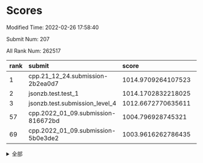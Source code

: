 # Scores

Modified Time: 2022-02-26 17:58:40

Submit Num: 207

All Rank Num: 262517

| rank |               submit               |       score        |       sigma        | pk_num |
| :--- | :--------------------------------- | :----------------- | :----------------- | :----- |
| 1    | cpp.21_12_24.submission-2b2ea0d7   | 1014.9709264107523 | 0.8431561178405689 | 5071   |
| 2    | jsonzb.test.test_1                 | 1014.1702832218025 | 0.8766232986102782 | 5075   |
| 3    | jsonzb.test.submission_level_4     | 1012.6672770635611 | 0.792585775878377  | 5071   |
| 57   | cpp.2022_01_09.submission-816672bd | 1004.796928745321  | 0.7015271884155386 | 5071   |
| 69   | cpp.2022_01_09.submission-5b0e3de2 | 1003.9616262786435 | 0.7114428172912961 | 5073   |


<details>
<summary>全部</summary>

| rank |                 submit                 |       score        |       sigma        | pk_num |
| :--- | :------------------------------------- | :----------------- | :----------------- | :----- |
| 1    | cpp.21_12_24.submission-2b2ea0d7       | 1014.9709264107523 | 0.8431561178405689 | 5071   |
| 2    | jsonzb.test.test_1                     | 1014.1702832218025 | 0.8766232986102782 | 5075   |
| 3    | jsonzb.test.submission_level_4         | 1012.6672770635611 | 0.792585775878377  | 5071   |
| 4    | gobigger.level_3.submission_level_3_29 | 1011.5787412116601 | 0.7892423204666924 | 5070   |
| 5    | gobigger.level_3.submission_level_3_8  | 1011.5629343069404 | 0.7780499437540154 | 5075   |
| 6    | gobigger.level_3.submission_level_3_27 | 1011.3237983877727 | 0.7774430811224248 | 5069   |
| 7    | gobigger.level_3.submission_level_3_3  | 1010.9645609784275 | 0.7581703255952527 | 5076   |
| 8    | gobigger.level_3.submission_level_3_17 | 1010.9288006782697 | 0.7799998571190794 | 5073   |
| 9    | gobigger.level_3.submission_level_3_47 | 1010.8375712248537 | 0.7847445412341549 | 5078   |
| 10   | gobigger.level_3.submission_level_3_2  | 1010.802434147566  | 0.7764421431389221 | 5072   |
| 11   | gobigger.level_3.submission_level_3_4  | 1010.7404227286912 | 0.7612442561312084 | 5072   |
| 12   | gobigger.level_3.submission_level_3_35 | 1010.7255286005311 | 0.7491311018299819 | 5074   |
| 13   | gobigger.level_3.submission_level_3_19 | 1010.5906830875516 | 0.7662787829977413 | 5076   |
| 14   | gobigger.level_3.submission_level_3_5  | 1010.5748471959276 | 0.7475731661629865 | 5072   |
| 15   | gobigger.level_3.submission_level_3_34 | 1010.5402680777185 | 0.7643338187675077 | 5075   |
| 16   | gobigger.level_3.submission_level_3_38 | 1010.5009218083205 | 0.7415054982785447 | 5070   |
| 17   | gobigger.level_3.submission_level_3_12 | 1010.4692657681467 | 0.7745872360126401 | 5075   |
| 18   | gobigger.level_3.submission_level_3_20 | 1010.446489827794  | 0.771199794062042  | 5076   |
| 19   | gobigger.level_3.submission_level_3_14 | 1010.4165230400982 | 0.7745388871474641 | 5073   |
| 20   | gobigger.level_3.submission_level_3_32 | 1010.3633185437685 | 0.753347871574113  | 5075   |
| 21   | gobigger.level_3.submission_level_3_36 | 1010.3536615031803 | 0.7660958263815008 | 5072   |
| 22   | gobigger.level_3.submission_level_3_15 | 1010.3260193816129 | 0.7795958914032274 | 5074   |
| 23   | gobigger.level_3.submission_level_3_46 | 1010.3088310943499 | 0.7522109333989415 | 5069   |
| 24   | gobigger.level_3.submission_level_3_33 | 1010.2918693306359 | 0.771429961393265  | 5072   |
| 25   | gobigger.level_3.submission_level_3_41 | 1010.0900808009545 | 0.7535702858386931 | 5070   |
| 26   | gobigger.level_3.submission_level_3_26 | 1010.0626846452685 | 0.7573374618854105 | 5070   |
| 27   | gobigger.level_3.submission_level_3_48 | 1009.9757517852476 | 0.7694173744237514 | 5069   |
| 28   | gobigger.level_3.submission_level_3_37 | 1009.973507169819  | 0.7703498870674096 | 5075   |
| 29   | gobigger.level_3.submission_level_3_31 | 1009.9406989036816 | 0.7980269285363049 | 5071   |
| 30   | gobigger.level_3.submission_level_3_18 | 1009.9106871371511 | 0.759280975901633  | 5073   |
| 31   | gobigger.level_3.submission_level_3_40 | 1009.8986350289844 | 0.7632115858658421 | 5069   |
| 32   | gobigger.level_3.submission_level_3_44 | 1009.8520775405725 | 0.7526520928425149 | 5079   |
| 33   | gobigger.level_3.submission_level_3_0  | 1009.6971647424607 | 0.7720978710261616 | 5075   |
| 34   | gobigger.level_3.submission_level_3_42 | 1009.6788944149595 | 0.7593601715800026 | 5075   |
| 35   | gobigger.level_3.submission_level_3_22 | 1009.6399118628003 | 0.7587491334733637 | 5070   |
| 36   | gobigger.level_3.submission_level_3_43 | 1009.6242727590684 | 0.7549550108865735 | 5073   |
| 37   | gobigger.level_3.submission_level_3_1  | 1009.6025497671227 | 0.7542192087244466 | 5077   |
| 38   | gobigger.level_3.submission_level_3_39 | 1009.4265804852145 | 0.7676866250195467 | 5074   |
| 39   | gobigger.level_3.submission_level_3_23 | 1009.3879497160221 | 0.7633607584653065 | 5068   |
| 40   | gobigger.level_3.submission_level_3_10 | 1009.3876136765198 | 0.7292203378046243 | 5071   |
| 41   | gobigger.level_3.submission_level_3_30 | 1009.291892779913  | 0.7184364236445518 | 5072   |
| 42   | gobigger.level_3.submission_level_3_9  | 1009.2615475709744 | 0.7586993276196211 | 5065   |
| 43   | gobigger.level_3.submission_level_3_16 | 1009.2528204253521 | 0.7374211740262251 | 5064   |
| 44   | gobigger.level_3.submission_level_3_6  | 1009.1236132551217 | 0.7488282668226546 | 5071   |
| 45   | gobigger.level_3.submission_level_3_11 | 1009.1098966603231 | 0.7429518222010182 | 5072   |
| 46   | gobigger.level_3.submission_level_3_45 | 1009.074831168534  | 0.7271557971623689 | 5072   |
| 47   | gobigger.level_3.submission_level_3_21 | 1009.0230886894557 | 0.7596354321125278 | 5069   |
| 48   | gobigger.level_3.submission_level_3_49 | 1009.0013010081963 | 0.7365275794708568 | 5070   |
| 49   | gobigger.level_3.submission_level_3_25 | 1008.8817045175124 | 0.7473168293371738 | 5070   |
| 50   | gobigger.level_3.submission_level_3_13 | 1008.862833115666  | 0.7694955500041734 | 5076   |
| 51   | gobigger.level_3.submission_level_3_28 | 1008.7596622629753 | 0.7541919975413429 | 5073   |
| 52   | gobigger.level_3.submission_level_3_24 | 1008.6133361111007 | 0.7405944424114583 | 5073   |
| 53   | gobigger.level_3.submission_level_3_7  | 1008.2951817122246 | 0.7500403385357819 | 5073   |
| 54   | gobigger.level_1.submission_level_1_4  | 1004.9120690896649 | 0.7280497690584747 | 5076   |
| 55   | gobigger.level_1.submission_level_1_1  | 1004.9065147945931 | 0.7085593425924314 | 5070   |
| 56   | gobigger.level_1.submission_level_1_14 | 1004.8050560439866 | 0.7253665565095497 | 5073   |
| 57   | cpp.2022_01_09.submission-816672bd     | 1004.796928745321  | 0.7015271884155386 | 5071   |
| 58   | gobigger.level_1.submission_level_1_26 | 1004.7740927786543 | 0.7138906025735607 | 5075   |
| 59   | gobigger.level_1.submission_level_1_37 | 1004.4838914675494 | 0.7112794153719438 | 5067   |
| 60   | gobigger.level_1.submission_level_1_2  | 1004.4460845544495 | 0.7170759902868415 | 5073   |
| 61   | gobigger.level_1.submission_level_1_29 | 1004.4051445124077 | 0.7151606995541006 | 5068   |
| 62   | gobigger.level_1.submission_level_1_22 | 1004.2751121924193 | 0.7341279185639151 | 5076   |
| 63   | gobigger.level_1.submission_level_1_17 | 1004.1916743588727 | 0.7251737715218187 | 5076   |
| 64   | gobigger.level_1.submission_level_1_15 | 1004.1748109363613 | 0.7160090722341163 | 5068   |
| 65   | gobigger.level_1.submission_level_1_27 | 1004.1674710119851 | 0.7281962277860291 | 5071   |
| 66   | gobigger.level_1.submission_level_1_46 | 1004.1618026923504 | 0.7252155913915517 | 5071   |
| 67   | gobigger.level_1.submission_level_1_0  | 1004.046242694705  | 0.7263188585395387 | 5073   |
| 68   | gobigger.level_1.submission_level_1_6  | 1003.9820387420249 | 0.7158059313736899 | 5073   |
| 69   | cpp.2022_01_09.submission-5b0e3de2     | 1003.9616262786435 | 0.7114428172912961 | 5073   |
| 70   | gobigger.level_1.submission_level_1_9  | 1003.9145092231772 | 0.7300048815624501 | 5071   |
| 71   | gobigger.level_1.submission_level_1_16 | 1003.8195924329416 | 0.7260204480807794 | 5069   |
| 72   | gobigger.level_1.submission_level_1_35 | 1003.7519577689694 | 0.7225192681825207 | 5078   |
| 73   | gobigger.level_1.submission_level_1_47 | 1003.6996773014744 | 0.7278017018039133 | 5070   |
| 74   | gobigger.level_1.submission_level_1_32 | 1003.6469575063802 | 0.7130896671075873 | 5074   |
| 75   | gobigger.level_1.submission_level_1_30 | 1003.6272027552405 | 0.7189525642533849 | 5071   |
| 76   | gobigger.level_1.submission_level_1_34 | 1003.5939079326702 | 0.7218289525697146 | 5071   |
| 77   | gobigger.level_1.submission_level_1_3  | 1003.5517355023125 | 0.7172621473630935 | 5074   |
| 78   | gobigger.level_1.submission_level_1_38 | 1003.5480150880215 | 0.7077005597200836 | 5073   |
| 79   | gobigger.level_1.submission_level_1_45 | 1003.5361661700731 | 0.7121916576962128 | 5080   |
| 80   | gobigger.level_1.submission_level_1_8  | 1003.4036094532534 | 0.7231899802364465 | 5071   |
| 81   | gobigger.level_1.submission_level_1_44 | 1003.3129015253311 | 0.7090279454453975 | 5074   |
| 82   | gobigger.level_1.submission_level_1_42 | 1003.2503982676175 | 0.7079048280457599 | 5071   |
| 83   | gobigger.level_1.submission_level_1_21 | 1003.2355355543774 | 0.7135741929979793 | 5072   |
| 84   | gobigger.level_1.submission_level_1_7  | 1003.2339546175035 | 0.7239553576985653 | 5078   |
| 85   | gobigger.level_1.submission_level_1_41 | 1003.2218795138676 | 0.7163593210495276 | 5074   |
| 86   | gobigger.level_1.submission_level_1_10 | 1003.1584731663958 | 0.7165210978850017 | 5075   |
| 87   | gobigger.level_1.submission_level_1_13 | 1003.1254544603094 | 0.7273131743867176 | 5069   |
| 88   | gobigger.level_1.submission_level_1_5  | 1003.1040169489747 | 0.708001903233589  | 5072   |
| 89   | gobigger.level_1.submission_level_1_12 | 1003.0874401537124 | 0.717607266185493  | 5072   |
| 90   | gobigger.level_1.submission_level_1_18 | 1003.0718329501213 | 0.7237649674044194 | 5069   |
| 91   | gobigger.level_1.submission_level_1_25 | 1003.0357266223765 | 0.7096355517076548 | 5069   |
| 92   | gobigger.level_1.submission_level_1_43 | 1002.9679169734227 | 0.7049872649440604 | 5072   |
| 93   | gobigger.level_1.submission_level_1_49 | 1002.8363205754436 | 0.7124696203566747 | 5069   |
| 94   | gobigger.level_1.submission_level_1_23 | 1002.8132420199909 | 0.7141357589811693 | 5072   |
| 95   | gobigger.level_1.submission_level_1_20 | 1002.8077602528457 | 0.7240789321873674 | 5076   |
| 96   | gobigger.level_1.submission_level_1_40 | 1002.7716006302409 | 0.7212569434117646 | 5071   |
| 97   | gobigger.level_1.submission_level_1_33 | 1002.7353841052358 | 0.716219085714198  | 5074   |
| 98   | gobigger.level_1.submission_level_1_39 | 1002.688395756848  | 0.71193940605841   | 5074   |
| 99   | gobigger.level_1.submission_level_1_31 | 1002.5413933920339 | 0.7100128774812814 | 5068   |
| 100  | gobigger.level_1.submission_level_1_36 | 1002.4679340130373 | 0.7272243662665572 | 5071   |
| 101  | gobigger.level_1.submission_level_1_28 | 1002.2098603629219 | 0.7048328081913657 | 5067   |
| 102  | gobigger.level_1.submission_level_1_19 | 1002.158929634192  | 0.7106583965316924 | 5075   |
| 103  | gobigger.level_1.submission_level_1_24 | 1001.9784623545524 | 0.7090602865174805 | 5068   |
| 104  | gobigger.level_1.submission_level_1_48 | 1001.4775010179501 | 0.7166549436086378 | 5072   |
| 105  | gobigger.level_1.submission_level_1_11 | 1000.2835824746371 | 0.7121983880357629 | 5073   |
| 106  | gobigger.random.submission_random_41   | 997.8387977462853  | 0.7116436191305899 | 5075   |
| 107  | gobigger.random.submission_random_9    | 997.6939715516758  | 0.7031293440908651 | 5077   |
| 108  | gobigger.random.submission_random_26   | 997.0425630841722  | 0.7107114701883855 | 5070   |
| 109  | gobigger.random.submission_random_45   | 997.0359916044223  | 0.6978020410226667 | 5074   |
| 110  | gobigger.random.submission_random_35   | 997.0157450755939  | 0.7051506059007672 | 5069   |
| 111  | gobigger.random.submission_random_28   | 996.8957246004537  | 0.7101647287867291 | 5073   |
| 112  | gobigger.random.submission_random_10   | 996.751727241624   | 0.6995497054478182 | 5076   |
| 113  | gobigger.random.submission_random_18   | 996.6584966168698  | 0.7095925432520332 | 5077   |
| 114  | gobigger.random.submission_random_2    | 996.5210398994647  | 0.7118914060019516 | 5070   |
| 115  | gobigger.random.submission_random_1    | 996.4752905168839  | 0.7013026166261932 | 5070   |
| 116  | gobigger.random.submission_random_47   | 996.403434948945   | 0.7160288962918314 | 5076   |
| 117  | gobigger.random.submission_random_33   | 996.4008058595709  | 0.7160283755268915 | 5075   |
| 118  | gobigger.random.submission_random_15   | 996.3443098832421  | 0.7012127424866038 | 5075   |
| 119  | gobigger.random.submission_random_20   | 996.3442088476233  | 0.7118732302613662 | 5074   |
| 120  | gobigger.random.submission_random_37   | 996.3158014485991  | 0.7096462182649269 | 5074   |
| 121  | gobigger.random.submission_random_12   | 996.279257483662   | 0.709117709968626  | 5076   |
| 122  | gobigger.random.submission_random_36   | 996.2690496127248  | 0.7106968972879601 | 5071   |
| 123  | gobigger.random.submission_random_42   | 996.26120437313    | 0.7212930408841683 | 5074   |
| 124  | gobigger.random.submission_random_4    | 996.1733392052263  | 0.7152968613636459 | 5077   |
| 125  | gobigger.random.submission_random_34   | 996.0597296760694  | 0.7238152149913687 | 5070   |
| 126  | gobigger.random.submission_random_21   | 996.0554030942335  | 0.708141397621175  | 5075   |
| 127  | gobigger.random.submission_random_44   | 996.0315522984747  | 0.7165023702351327 | 5072   |
| 128  | gobigger.random.submission_random_32   | 995.9614072604393  | 0.7165855636638855 | 5074   |
| 129  | gobigger.random.submission_random_8    | 995.8765433640611  | 0.7036940928037043 | 5074   |
| 130  | gobigger.random.submission_random_27   | 995.8147006238786  | 0.7059112973293161 | 5078   |
| 131  | gobigger.random.submission_random_24   | 995.8029011655041  | 0.7125289931416497 | 5074   |
| 132  | gobigger.random.submission_random_22   | 995.7730730692397  | 0.7288673821549889 | 5073   |
| 133  | gobigger.random.submission_random_25   | 995.7655678875241  | 0.7180686475782097 | 5070   |
| 134  | gobigger.random.submission_random_6    | 995.7330526607849  | 0.7221417078180667 | 5073   |
| 135  | gobigger.random.submission_random_19   | 995.7175967070353  | 0.7256631170212627 | 5074   |
| 136  | gobigger.random.submission_random_30   | 995.7090860821903  | 0.7048313734753155 | 5070   |
| 137  | gobigger.random.submission_random_43   | 995.7026936850331  | 0.7053731497830332 | 5077   |
| 138  | gobigger.random.submission_random_7    | 995.6749936148973  | 0.7208295726193722 | 5067   |
| 139  | gobigger.random.submission_random_14   | 995.5892014179476  | 0.7046862652669039 | 5070   |
| 140  | gobigger.random.submission_random_0    | 995.4994688539127  | 0.7423765261921428 | 5069   |
| 141  | gobigger.random.submission_random_48   | 995.3902368142001  | 0.712103321978153  | 5077   |
| 142  | gobigger.random.submission_random_11   | 995.3755972550163  | 0.7279600255534884 | 5072   |
| 143  | gobigger.random.submission_random_39   | 995.3487109812993  | 0.7048957463278075 | 5075   |
| 144  | gobigger.random.submission_random_38   | 995.3023436884773  | 0.7085004002546053 | 5071   |
| 145  | gobigger.random.submission_random_29   | 995.2205496188388  | 0.71014723245342   | 5078   |
| 146  | gobigger.random.submission_random_3    | 995.1557248586557  | 0.6893447479582101 | 5071   |
| 147  | gobigger.random.submission_random_46   | 995.1500705414342  | 0.7117065303944895 | 5071   |
| 148  | gobigger.random.submission_random_49   | 995.1367984452027  | 0.7161922049534272 | 5071   |
| 149  | gobigger.random.submission_random_16   | 995.0890370264145  | 0.7090254638169083 | 5075   |
| 150  | gobigger.random.submission_random_31   | 995.0883523288796  | 0.7041694788107687 | 5074   |
| 151  | gobigger.random.submission_random_17   | 995.0803352136494  | 0.7068403294946022 | 5074   |
| 152  | gobigger.random.submission_random_23   | 994.9347923720965  | 0.7262108010468494 | 5072   |
| 153  | gobigger.random.submission_random_5    | 994.8165938244596  | 0.6996652807158391 | 5073   |
| 154  | gobigger.random.submission_random_13   | 994.6615187510554  | 0.716142105168551  | 5071   |
| 155  | gobigger.random.submission_random_40   | 994.5199584657466  | 0.7116681802746955 | 5075   |
| 156  | gobigger.level_2.submission_level_2_28 | 994.0649325410869  | 0.7320042603781106 | 5071   |
| 157  | gobigger.level_2.submission_level_2_26 | 994.0307700953867  | 0.7168079728665583 | 5073   |
| 158  | gobigger.level_2.submission_level_2_35 | 993.8225909033583  | 0.7337495361807496 | 5071   |
| 159  | gobigger.level_2.submission_level_2_4  | 993.5714588470456  | 0.7399934670604508 | 5076   |
| 160  | gobigger.level_2.submission_level_2_13 | 993.132448590356   | 0.7545459793876527 | 5077   |
| 161  | gobigger.level_2.submission_level_2_15 | 992.8205949023774  | 0.7502052499769267 | 5068   |
| 162  | gobigger.level_2.submission_level_2_0  | 992.8164884715133  | 0.7360929137427348 | 5079   |
| 163  | gobigger.level_2.submission_level_2_1  | 992.7519413537467  | 0.7455816483509278 | 5078   |
| 164  | gobigger.level_2.submission_level_2_23 | 992.7005377478986  | 0.7397671300456596 | 5072   |
| 165  | gobigger.level_2.submission_level_2_9  | 992.6116642040457  | 0.7384265573380548 | 5072   |
| 166  | gobigger.level_2.submission_level_2_10 | 992.59128927592    | 0.7451293174360215 | 5074   |
| 167  | gobigger.level_2.submission_level_2_17 | 992.5219026194667  | 0.7373897590228182 | 5073   |
| 168  | gobigger.level_2.submission_level_2_14 | 992.4987855363674  | 0.7356807779622988 | 5073   |
| 169  | gobigger.level_2.submission_level_2_46 | 992.4447008464306  | 0.7455826155626545 | 5073   |
| 170  | gobigger.level_2.submission_level_2_19 | 992.4302138493126  | 0.7368660945434539 | 5077   |
| 171  | gobigger.level_2.submission_level_2_48 | 992.3232890129298  | 0.7460298665502995 | 5077   |
| 172  | gobigger.level_2.submission_level_2_30 | 992.3171071990831  | 0.7277092987688992 | 5074   |
| 173  | gobigger.level_2.submission_level_2_29 | 992.3063361534134  | 0.7345209969907419 | 5074   |
| 174  | gobigger.level_2.submission_level_2_5  | 992.2999127234737  | 0.7508222445901336 | 5073   |
| 175  | gobigger.level_2.submission_level_2_44 | 992.1967092702334  | 0.7413861794997036 | 5073   |
| 176  | gobigger.level_2.submission_level_2_32 | 992.1881748338888  | 0.7573676429114252 | 5072   |
| 177  | gobigger.level_2.submission_level_2_34 | 992.1821740312449  | 0.7464420160446932 | 5076   |
| 178  | gobigger.level_2.submission_level_2_8  | 992.1605894308558  | 0.7337371138679196 | 5075   |
| 179  | gobigger.level_2.submission_level_2_11 | 992.08346348477    | 0.7287777683034036 | 5074   |
| 180  | gobigger.level_2.submission_level_2_18 | 992.0666658248499  | 0.7490359540461093 | 5070   |
| 181  | gobigger.level_2.submission_level_2_33 | 992.0627953498414  | 0.7410907007121793 | 5073   |
| 182  | gobigger.level_2.submission_level_2_24 | 992.0245626165578  | 0.7373907147123544 | 5071   |
| 183  | gobigger.level_2.submission_level_2_37 | 991.9034032429742  | 0.7539070004832444 | 5073   |
| 184  | gobigger.level_2.submission_level_2_7  | 991.8957468656312  | 0.7681862298284083 | 5070   |
| 185  | gobigger.level_2.submission_level_2_27 | 991.8506082811597  | 0.7474748338732337 | 5076   |
| 186  | gobigger.level_2.submission_level_2_40 | 991.7781540262389  | 0.7578984366454662 | 5076   |
| 187  | gobigger.level_2.submission_level_2_12 | 991.6994452658213  | 0.7590808141799478 | 5072   |
| 188  | gobigger.level_2.submission_level_2_45 | 991.6766481982443  | 0.7504828860631884 | 5072   |
| 189  | gobigger.level_2.submission_level_2_2  | 991.6274512298095  | 0.7486227642953716 | 5071   |
| 190  | gobigger.level_2.submission_level_2_38 | 991.5573094162974  | 0.7420547950598951 | 5076   |
| 191  | gobigger.level_2.submission_level_2_6  | 991.5478383431924  | 0.7479013692333019 | 5071   |
| 192  | gobigger.level_2.submission_level_2_31 | 991.3119904468738  | 0.7577011032059171 | 5075   |
| 193  | gobigger.level_2.submission_level_2_36 | 991.3063608807842  | 0.7362660473382342 | 5069   |
| 194  | gobigger.level_2.submission_level_2_41 | 991.268975948609   | 0.7513897298413383 | 5071   |
| 195  | gobigger.level_2.submission_level_2_49 | 991.1723589177618  | 0.7531554290377811 | 5078   |
| 196  | gobigger.level_2.submission_level_2_3  | 991.1197562531576  | 0.7535262601507212 | 5072   |
| 197  | gobigger.level_2.submission_level_2_21 | 991.1119207789765  | 0.7557731091202281 | 5072   |
| 198  | gobigger.level_2.submission_level_2_20 | 991.0940670825382  | 0.745649768553824  | 5072   |
| 199  | gobigger.level_2.submission_level_2_22 | 991.0778519915956  | 0.751439769979325  | 5073   |
| 200  | gobigger.level_2.submission_level_2_43 | 990.9904046474785  | 0.7595606766614834 | 5071   |
| 201  | gobigger.level_2.submission_level_2_42 | 990.9711565189446  | 0.7657524199998976 | 5076   |
| 202  | gobigger.level_2.submission_level_2_39 | 990.8489387056701  | 0.7598294472517713 | 5069   |
| 203  | gobigger.level_2.submission_level_2_47 | 990.735076233409   | 0.7582036314706354 | 5074   |
| 204  | gobigger.level_2.submission_level_2_25 | 990.6654978760732  | 0.7650698223617983 | 5074   |
| 205  | gobigger.level_2.submission_level_2_16 | 990.0111739210053  | 0.7536986220171651 | 5074   |
| 206  | gobigger.none.submission_none_0        | 978.9475618700421  | 1.2549681883020656 | 5081   |
| 207  | gobigger.none.submission_none_1        | 977.4401248688274  | 1.4241607353535424 | 5074   |

</details>